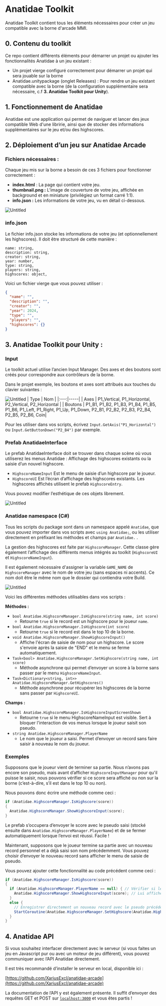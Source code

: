 # Anatidae Toolkit

Anatidae Toolkit contient tous les éléments nécessaires pour créer un jeu compatible avec la borne d'arcade MMI. 

## 0. Contenu du toolkit

Ce repo contient différents éléments pour démarrer un projet ou ajouter les fonctionnalités Anatidae à un jeu existant :

- Un projet vierge configuré correctement pour démarrer un projet qui sera jouable sur la borne
- Anatidae.unitypackage (onglet Releases) : Pour rendre un jeu existant compatible avec la borne (de la configuration supplémentaire sera nécessaire, c.f **3. Anatidae Toolkit pour Unity**).

## 1. Fonctionnement de Anatidae

Anatidae est une application qui permet de naviguer et lancer des jeux compatible Web d'une libririe, ainsi que de stocker des informations supplémentaires sur le jeu et/ou des highscores.

## 2. Déploiement d’un jeu sur Anatidae Arcade

### Fichiers nécessaires :

Chaque jeu mis sur la borne a besoin de ces 3 fichiers pour fonctionner correctement :

- **index.html** : La page qui contient votre jeu.
- **thumbnail.png :** L’image de couverture de votre jeu, affichée en background et en miniature (privilégiez un format carré 1:1).
- **info.json :** Les informations de votre jeu, vu en détail ci-dessous.

![Untitled](1.png)

### info.json

Le fichier info.json stocke les informations de votre jeu (et optionnellement les highscores). Il doit être structuré de cette manière :

```
name: string,
description: string, 
creator: string,
year: number,
type: string,
players: string,
highscores: object,
```

Voici un fichier vierge que vous pouvez utiliser :

```json
{
  "name": "",
  "description": "",
  "creator": "",
  "year": 2024,
  "type": "",
  "players": "",
  "highscores": {}
}
```

## 3. Anatidae Toolkit pour Unity :

### Input

Le toolkit actuel utilise l’ancien Input Manager. Des axes et des boutons sont créés pour correspondre aux contrôleurs de la borne.

Dans le projet exemple, les boutons et axes sont attribués aux touches du clavier suivantes :

![Untitled](2.png)
| Type | Nom |
|:---:|-----|
| Axes | P1_Vertical, P1_Horizontal, P2_Vertical, P2_Horizontal |
| Boutons | P1_B1, P1_B2, P1_B3, P1_B4, P1_B5, P1_B6, P1_Left, P1_Right, P1_Up, P1_Down, P2_B1, P2_B2, P2_B3, P2_B4, P2_B5, P2_B6, Coin|

Pour les utiliser dans vos scripts, écrivez `Input.GetAxis("P1_Horizontal")` ou `Input.GetButtonDown("P2_B4")` par exemple.

### Prefab AnatidaeInterface

Le prefab AnatidaeInterface doit se trouver dans chaque scène où vous utiliserez les menus Anatidae : Affichage des highscores existants ou la saisie d’un nouvel highscore.

- `HighscoreNameInput` Est le menu de saisie d’un highscore par le joueur.
- `HighscoreUI` Est l’écran d’affichage des highscores existants. Les highscores affichés utilisent le prefab `HighscoreEntry`.

Vous pouvez modifier l’esthétique de ces objets librement.

![Untitled](3.png)

### Anatidae namespace (C#)

Tous les scripts du package sont dans un namespace appelé `Anatidae`, que vous pouvez importer dans vos scripts avec `using Anatidae;`, ou les utiliser directement en préfixant les méthodes et champs par `Anatidae.` .

La gestion des highscores est faite par `HighscoreManager`.  Cette classe gère également l’affichage des différents menus intégrés au toolkit (`HighscoreUI` et `HighscoreNameInput`).

Il est également nécessaire d'assigner la variable `GAME_NAME` de `HighscoreManager` avec le nom de votre jeu (sans espaces ni accents). Ce nom doit être le même nom que le dossier qui contiendra votre Build.

![Untitled](4.png)

Voici les différentes méthodes utilisables dans vos scripts :

**Méthodes :**

- `bool Anatidae.HighscoreManager.IsHighscore(string name, int score)`
    - Retourne `true` si le record est un highscore pour le joueur `name`.
- `bool Anatidae.HighscoreManager.IsHighscore(int score)`
    - Retourne `true` si le record est dans le top 10 de la borne.
- `void Anatidae.HighscoreManager.ShowHighscoreInput()`
    - Affiche l'écran de saisie de nom pour un highscore. Le score s'envoie après la saisie de "END" et le menu se ferme automatiquement.
- `Task<bool> Anatidae.HighscoreManager.SetHighscore(string name, int score)`
    - Méthode asynchrone qui permet d’envoyer un score à la borne sans passer par le menu `HighscoreNameInput`.
- `Task<Dictionary<string, int>> Anatidae.HighscoreManager.GetHighscores()`
    - Méthode asynchrone pour récupérer les highscores de la borne sans passer par `HighscoreUI`.

**Champs :**

- `bool Anatidae.HighscoreManager.IsHighscoreInputScreenShown`
    - Retourne `true` si le menu HighscoreNameInput est visible. Sert à bloquer l'interaction de vos menus lorsque le joueur saisit son pseudo.
- `string Anatidae.HighscoreManager.PlayerName`
    - Le nom que le joueur a saisi. Permet d’envoyer un record sans faire saisir à nouveau le nom du joueur.

### Exemples

Supposons que le joueur vient de terminer sa partie. Nous n’avons pas encore son pseudo, mais avant d’afficher `HighscoreInputManager` pour qu'il puisse le saisir, nous pouvons vérifier si ce score sera affiché ou non sur la borne (c’est-à-dire, s’il est dans le top 10 ou non).

Nous pouvons donc écrire une méthode comme ceci :

```csharp
if (Anatidae.HighscoreManager.IsHighscore(score))
{
  Anatidae.HighscoreManager.ShowHighscoreInput(score);
}
```

Le prefab s’occupera d’envoyer le score avec le pseudo saisi (stocké ensuite dans `Anatidae.HighscoreManager.PlayerName`) et de se fermer automatiquement lorsque l’envoi est réussi. Facile !

Maintenant, supposons que le joueur termine sa partie avec un nouveau record personnel et a déjà saisi son nom précédemment. Vous pouvez choisir d’envoyer le nouveau record sans afficher le menu de saisie de pseudo.

Vous pouvez ajouter cette fonctionnalité au code précédent comme ceci :

```csharp
if (Anatidae.HighscoreManager.IsHighscore(score))
{
  if (Anatidae.HighscoreManager.PlayerName == null) { // Vérifier si le joueur a saisi un pseudo ou non
    Anatidae.HighscoreManager.ShowHighscoreInput(score); // Lui afficher le menu de saisie de pseudo
  }
  else {
    // Enregistrer directement un nouveau record avec le pseudo précédemment saisi
    StartCoroutine(Anatidae.HighscoreManager.SetHighscore(Anatidae.HighscoreManager.PlayerName, score)); 
  }
}
```

## 4. Anatidae API

Si vous souhaitez interfacer directement avec le serveur (si vous faites un jeu en Javascript pur ou avec un moteur de jeu différent), vous pouvez communiquer avec l’API Anatidae directement.

Il est très recommandé d’installer le serveur en local, disponible ici :

[https://github.com/XariusExcl/anatidae-arcade](https://github.com/XariusExcl/anatidae-arcade)

La documentation de l’API y est également présente. Il suffit d’envoyer des requêtes GET et POST sur [`localhost:3000`](http://localhost:3000) et vous êtes partis !
